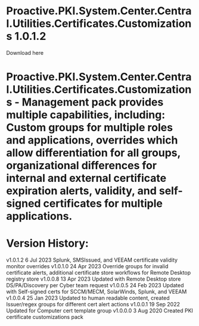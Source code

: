 # Proactive.PKI.System.Center.Central.Utilities.Certificates.Customizations 1.0.1.2

Download here

# Proactive.PKI.System.Center.Central.Utilities.Certificates.Customizations - Management pack provides multiple capabilities, including: Custom groups for multiple roles and applications, overrides which allow differentiation for all groups, organizational differences for internal and external certificate expiration alerts, validity, and self-signed certificates for multiple applications.

# Version History:
v1.0.1.2   6 Jul 2023 Splunk, SMSIssued, and VEEAM certificate validity monitor overrides
v1.0.1.0  24 Apr 2023 Override groups for invalid certificate alerts, additional certificate store workflows for Remote Desktop registry store
v1.0.0.8  13 Apr 2023 Updated with Remote Desktop store DS/PA/Discovery per Cyber team request
v1.0.0.5  24 Feb 2023 Updated with Self-signed certs for SCCM/MECM, SolarWinds, Splunk, and VEEAM
v1.0.0.4  25 Jan 2023 Updated to human readable content, created Issuer/regex groups for different cert alert actions
v1.0.0.1  19 Sep 2022 Updated for Computer cert template group
v1.0.0.0   3 Aug 2020 Created PKI certificate customizations pack
